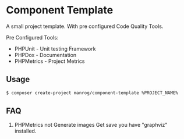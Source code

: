 # Component Template

A small project template. With pre configured Code Quality Tools.

Pre Configured Tools:

* PHPUnit - Unit testing Framework
* PHPDox - Documentation
* PHPMetrics - Project Metrics

## Usage
```bash
$ composer create-project manrog/component-template %PROJECT_NAME%
```

## FAQ
1. PHPMetrics not Generate images
Get save you have "graphviz" installed.
